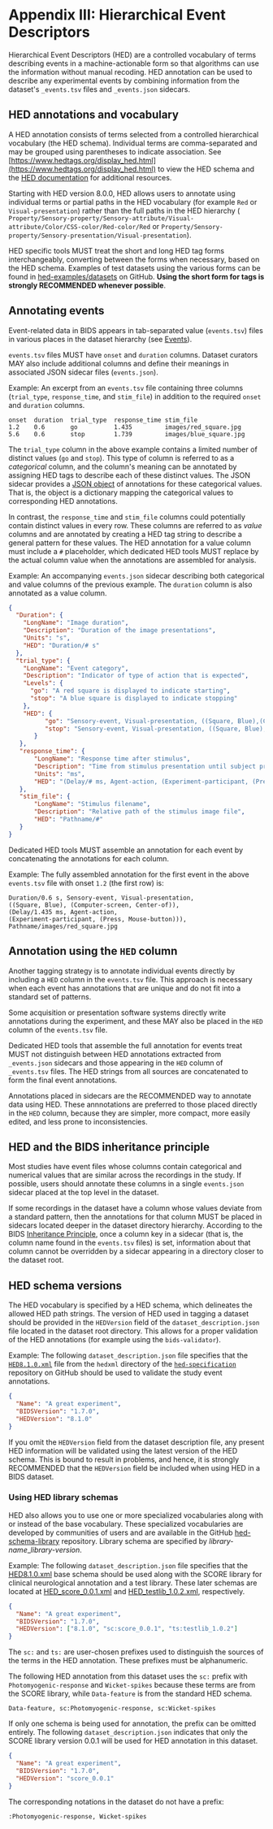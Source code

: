 # Appendix III: Hierarchical Event Descriptors

Hierarchical Event Descriptors (HED) are a controlled vocabulary of terms describing
events in a machine-actionable form so that algorithms can use the information without
manual recoding.
HED annotation can be used to describe any experimental events by combining
information from the dataset's `_events.tsv` files and `_events.json` sidecars.

## HED annotations and vocabulary

A HED annotation consists of terms selected from a controlled
hierarchical vocabulary (the HED schema).
Individual terms are comma-separated and may be grouped using parentheses to indicate
association.
See [https://www.hedtags.org/display_hed.html](https://www.hedtags.org/display_hed.html)
to view the HED schema and the
[HED documentation](https://hed-specification.readthedocs.io/en/latest/index.html)
for additional resources.

Starting with HED version 8.0.0, HED allows users to annotate using individual
terms or partial paths in the HED vocabulary (for example `Red` or `Visual-presentation`)
rather than the full paths in the HED hierarchy (
`Property/Sensory-property/Sensory-attribute/Visual-attribute/Color/CSS-color/Red-color/Red`
or
`Property/Sensory-property/Sensory-presentation/Visual-presentation`).

HED specific tools MUST treat the short and long HED tag forms interchangeably,
converting between the forms when necessary, based on the HED schema.
Examples of test datasets using the various forms can be found in
[hed-examples/datasets](https://github.com/hed-standard/hed-examples/tree/main/datasets)
on GitHub.
**Using the short form for tags is strongly RECOMMENDED whenever possible**.

## Annotating events

Event-related data in BIDS appears in tab-separated value (`events.tsv`)
files in various places in the dataset hierarchy
(see [Events](../04-modality-specific-files/05-task-events.md)).

`events.tsv` files MUST have `onset` and `duration` columns.
Dataset curators MAY also include additional columns and define their
meanings in associated JSON sidecar files (`events.json`).

Example: An excerpt from an `events.tsv` file containing three columns
(`trial_type`, `response_time`, and `stim_file`) in addition to
the required `onset` and `duration` columns.

```Text
onset  duration  trial_type  response_time stim_file
1.2    0.6       go          1.435         images/red_square.jpg
5.6    0.6       stop        1.739         images/blue_square.jpg
```

The `trial_type` column in the above example contains a limited number of distinct
values (`go` and `stop`).
This type of column is referred to as a *categorical* column,
and the column's meaning can be annotated by assigning HED tags to describe
each of these distinct values.
The JSON sidecar provides a [JSON object](https://www.json.org/json-en.html) of annotations for these categorical values.
That is, the object is a dictionary mapping the categorical values to corresponding HED annotations.

In contrast, the `response_time` and `stim_file` columns could potentially contain
distinct values in every row.
These columns are referred to as *value* columns and are annotated by creating
a HED tag string to describe a general pattern for these values.
The HED annotation for a value column must include a `#` placeholder,
which dedicated HED tools MUST replace by the actual column value when the annotations
are assembled for analysis.

Example: An accompanying `events.json` sidecar describing both categorical and
value columns of the previous example.
The `duration` column is also annotated as a value column.

```JSON
{
  "Duration": {
    "LongName": "Image duration",
    "Description": "Duration of the image presentations",
    "Units": "s",
    "HED": "Duration/# s"
  },
  "trial_type": {
    "LongName": "Event category",
    "Description": "Indicator of type of action that is expected",
    "Levels": {
      "go": "A red square is displayed to indicate starting",
      "stop": "A blue square is displayed to indicate stopping"
    },
    "HED": {
          "go": "Sensory-event, Visual-presentation, ((Square, Blue),(Computer-screen, Center-of))",
          "stop": "Sensory-event, Visual-presentation, ((Square, Blue), (Computer-screen, Center-of))"
       }
   },
   "response_time": {
       "LongName": "Response time after stimulus",
       "Description": "Time from stimulus presentation until subject presses button",
       "Units": "ms",
       "HED": "(Delay/# ms, Agent-action, (Experiment-participant, (Press, Mouse-button))),"
   },
   "stim_file": {
       "LongName": "Stimulus filename",
       "Description": "Relative path of the stimulus image file",
       "HED": "Pathname/#"
   }
}
```

Dedicated HED tools MUST assemble an annotation for each event by concatenating the
annotations for each column.

Example: The fully assembled annotation for the first event in the above
`events.tsv` file with onset `1.2` (the first row) is:

```Text
Duration/0.6 s, Sensory-event, Visual-presentation,
((Square, Blue), (Computer-screen, Center-of)),
(Delay/1.435 ms, Agent-action,
(Experiment-participant, (Press, Mouse-button))),
Pathname/images/red_square.jpg
```

## Annotation using the `HED` column

Another tagging strategy is to annotate individual events directly by
including a `HED` column in the `events.tsv` file.
This approach is necessary when each event has annotations that are unique
and do not fit into a standard set of patterns.

Some acquisition or presentation software systems directly
write annotations during the experiment, and these MAY also be placed in the
`HED` column of the `events.tsv` file.

Dedicated HED tools that assemble the full annotation for events treat MUST not distinguish
between HED annotations extracted from `_events.json` sidecars and those
appearing in the `HED` column of `_events.tsv` files.
The HED strings from all sources are concatenated to form the final
event annotations.

Annotations placed in sidecars are the RECOMMENDED way
to annotate data using HED.
These annnotations are preferred to those placed
directly in the `HED` column, because they are simpler, more compact,
more easily edited, and less prone to inconsistencies.

## HED and the BIDS inheritance principle

Most studies have event files whose columns contain categorical and
numerical values that are similar across the recordings in the study.
If possible, users should annotate these columns in a single
`events.json` sidecar placed at the top level in the dataset.

If some recordings in the dataset have a column whose values deviate from a
standard pattern, then the annotations for that column MUST be placed in
sidecars located deeper in the dataset directory hierarchy.
According to the BIDS [Inheritance Principle](../02-common-principles.md#the-inheritance-principle),
once a column key in a sidecar (that is, the column name found in the `events.tsv` files) is set,
information about that column cannot be overridden by a sidecar appearing in a directory
closer to the dataset root.

## HED schema versions

The HED vocabulary is specified by a HED schema,
which delineates the allowed HED path strings.
The version of HED used in tagging a dataset should be provided in the `HEDVersion`
field of the `dataset_description.json` file located in the dataset root directory.
This allows for a proper validation of the HED annotations
(for example using the `bids-validator`).

Example: The following `dataset_description.json` file specifies that the
[`HED8.1.0.xml`](https://github.com/hed-standard/hed-specification/tree/master/hedxml/HED8.1.0.xml)
file from the `hedxml` directory of the
[`hed-specification`](https://github.com/hed-standard/hed-specification)
repository on GitHub should be used to validate the study event annotations.

```JSON
{
  "Name": "A great experiment",
  "BIDSVersion": "1.7.0",
  "HEDVersion": "8.1.0"
}
```

If you omit the `HEDVersion` field from the dataset description file,
any present HED information will be validated using the latest version of the HED schema.
This is bound to result in problems, and hence, it is strongly RECOMMENDED that the
`HEDVersion` field be included when using HED in a BIDS dataset.

### Using HED library schemas

HED also allows you to use one or more specialized vocabularies along with or instead of
the base vocabulary. These specialized vocabularies are developed by
communities of users and are available in the GitHub
[hed-schema-library](https://github.com/hed-standard/hed-schema-library) repository.
Library schema are specified by *library-name*_*library-version*.

Example: The following `dataset_description.json` file specifies that the
[HED8.1.0.xml](https://github.com/hed-standard/hed-specification/tree/master/hedxml/HED8.1.0.xml)
base schema should be used along with the
SCORE library for clinical neurological annotation and a test library.
These later schemas are located at [HED_score_0.0.1.xml](https://github.com/hed-standard/hed-schema-library/blob/main/library_schemas/score/hedxml/HED_score_0.0.1.xml) and [HED_testlib_1.0.2.xml](https://github.com/hed-standard/hed-schema-library/blob/main/library_schemas/testlib/hedxml/HED_testlib_1.0.2.xml), respectively.

```JSON
{
  "Name": "A great experiment",
  "BIDSVersion": "1.7.0",
  "HEDVersion": ["8.1.0", "sc:score_0.0.1", "ts:testlib_1.0.2"]
}
```
The `sc:` and `ts:` are user-chosen prefixes used to distinguish the sources
of the terms in the HED annotation.
These prefixes must be alphanumeric.

The following HED annotation from this dataset uses the `sc:` prefix with
`Photomyogenic-response` and `Wicket-spikes` because these terms are from the
SCORE library, while `Data-feature` is from the standard HED schema.

```Text
Data-feature, sc:Photomyogenic-response, sc:Wicket-spikes
```

If only one schema is being used for annotation, the prefix can be omitted entirely.
The following `dataset_description.json` indicates that only the SCORE library version
0.0.1 will be used for HED annotation in this dataset.

```JSON
{
  "Name": "A great experiment",
  "BIDSVersion": "1.7.0",
  "HEDVersion": "score_0.0.1"
}
```

The corresponding notations in the dataset do not have a prefix:

```Text
:Photomyogenic-response, Wicket-spikes
```

